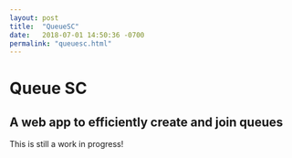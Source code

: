 ```yaml
---
layout: post
title:  "QueueSC"
date:   2018-07-01 14:50:36 -0700
permalink: "queuesc.html"
---
```


# Queue SC
## A web app to efficiently create and join queues

This is still a work in progress!